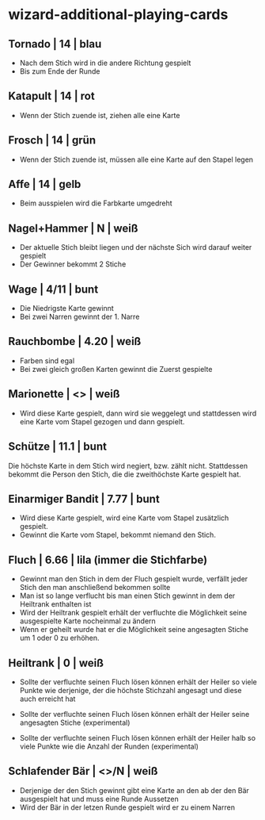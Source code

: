 # wizard-additional-playing-cards

## Tornado | 14 | blau

- Nach dem Stich wird in die andere Richtung gespielt
- Bis zum Ende der Runde

## Katapult | 14 | rot

- Wenn der Stich zuende ist, ziehen alle eine Karte

## Frosch | 14 | grün

- Wenn der Stich zuende ist, müssen alle eine Karte auf den Stapel legen

## Affe | 14 | gelb

- Beim ausspielen wird die Farbkarte umgedreht

## Nagel+Hammer | N | weiß

- Der aktuelle Stich bleibt liegen und der nächste Sich wird darauf weiter gespielt
- Der Gewinner bekommt 2 Stiche

## Wage | 4/11 | bunt

- Die Niedrigste Karte gewinnt
- Bei zwei Narren gewinnt der 1. Narre

## Rauchbombe | 4.20 | weiß

- Farben sind egal
- Bei zwei gleich großen Karten gewinnt die Zuerst gespielte

## Marionette | <> | weiß

- Wird diese Karte gespielt, dann wird sie weggelegt und stattdessen wird eine Karte vom Stapel gezogen und dann gespielt.

## Schütze | 11.1 | bunt

Die höchste Karte in dem Stich wird negiert, bzw. zählt nicht. Stattdessen bekommt die Person den Stich, die die zweithöchste Karte gespielt hat.

## Einarmiger Bandit | 7.77 | bunt

- Wird diese Karte gespielt, wird eine Karte vom Stapel zusätzlich gespielt.
- Gewinnt die Karte vom Stapel, bekommt niemand den Stich.

## Fluch | 6.66 | lila (immer die Stichfarbe)

- Gewinnt man den Stich in dem der Fluch gespielt wurde, verfällt jeder Stich den man anschließend bekommen sollte
- Man ist so lange verflucht bis man einen Stich gewinnt in dem der Heiltrank enthalten ist
- Wird der Heiltrank gespielt erhält der verfluchte die Möglichkeit seine ausgespielte Karte nocheinmal zu ändern
- Wenn er geheilt wurde hat er die Möglichkeit seine angesagten Stiche um 1 oder 0 zu erhöhen.

## Heiltrank | 0 | weiß


- Sollte der verfluchte seinen Fluch lösen können erhält der Heiler so viele Punkte wie derjenige, der die höchste Stichzahl angesagt und diese auch erreicht hat

- Sollte der verfluchte seinen Fluch lösen können erhält der Heiler seine angesagten Stiche (experimental)
- Sollte der verfluchte seinen Fluch lösen können erhält der Heiler halb so viele Punkte wie die Anzahl der Runden (experimental)

## Schlafender Bär | <>/N | weiß

- Derjenige der den Stich gewinnt gibt eine Karte an den ab der den Bär ausgespielt hat und muss eine Runde Aussetzen
- Wird der Bär in der letzen Runde gespielt wird er zu einem Narren
